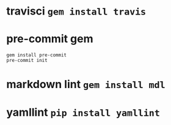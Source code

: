 #
# travisci `gem install travis`
# pre-commit gem
```
gem install pre-commit
pre-commit init
```
# markdown lint `gem install mdl`
# yamllint `pip install yamllint`
